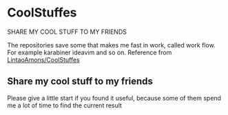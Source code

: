 # CoolStuffes
SHARE MY COOL STUFF TO MY FRIENDS

The repositories save some that makes me fast in work, called work flow. 
For example karabiner ideavim and so on.
Reference from [LintaoAmons/CoolStuffes](https://github.com/LintaoAmons/CoolStuffes)

## Share my cool stuff to my friends
Please give a little start if you found it useful, because some of them spend me a lot of time to find the current result

